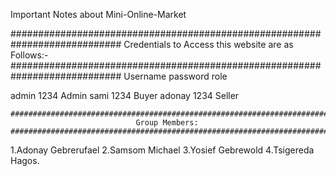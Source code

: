 Important Notes about Mini-Online-Market



############################################################################
        Credentials to Access this website are as Follows:-
############################################################################
Username         password         role

admin            1234             Admin
sami             1234             Buyer
adonay           1234             Seller



    ############################################################################
                                Group Members:
    ############################################################################

1.Adonay Gebrerufael
2.Samsom Michael
3.Yosief Gebrewold
4.Tsigereda Hagos.


